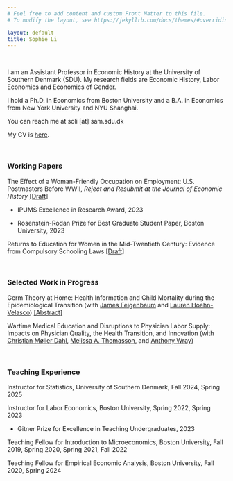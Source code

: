 ```yaml
---
# Feel free to add content and custom Front Matter to this file.
# To modify the layout, see https://jekyllrb.com/docs/themes/#overriding-theme-defaults

layout: default
title: Sophie Li
---
```


<br/>

I am an Assistant Professor in Economic History at the University of Southern Denmark (SDU). My research fields are Economic History, Labor Economics and Economics of Gender. 

I hold a Ph.D. in Economics from Boston University and a B.A. in Economics from New York University and NYU Shanghai.

You can reach me at soli [at] sam.sdu.dk

My CV is [here](pdfs/SophieLi_CV.pdf).

<br/>

### Working Papers

The Effect of a Woman-Friendly Occupation on Employment: U.S. Postmasters Before WWII, _Reject and Resubmit at the Journal of Economic History_ [[Draft]](pdfs/SophieLi_JMP.pdf)

* IPUMS Excellence in Research Award, 2023

* Rosenstein-Rodan Prize for Best Graduate Student Paper, Boston University, 2023


Returns to Education for Women in the Mid-Twentieth Century: Evidence from Compulsory Schooling Laws [[Draft]](pdfs/SophieLi_Returns_Education.pdf)


<br/>

### Selected Work in Progress

Germ Theory at Home: Health Information and Child Mortality during the Epidemiological Transition (with [James Feigenbaum](https://jamesfeigenbaum.github.io/) and [Lauren Hoehn-Velasco](https://www.laurenhoehnvelasco.com/)) [[Abstract]](pdfs/GermTheory_Abstract.pdf)

Wartime Medical Education and Disruptions to Physician Labor Supply: Impacts on Physician Quality, the Health Transition, and Innovation (with [Christian Møller Dahl](https://www.sdu.dk/en/forskning/forskningsenheder/samf/cpop/about_the_centre/our_people/cpop_sam/christian_moeller_dahl), [Melissa A. Thomasson](https://miamioh.edu/fsb/directory/?up=/directory/thomasma), and [Anthony Wray](https://sites.google.com/view/anthonywray/home))

<br/>

### Teaching Experience

Instructor for Statistics, University of Southern Denmark, Fall 2024, Spring 2025

Instructor for Labor Economics, Boston University, Spring 2022, Spring 2023

* Gitner Prize for Excellence in Teaching Undergraduates, 2023

Teaching Fellow for Introduction to Microeconomics, Boston University, Fall 2019, Spring 2020, Spring 2021, Fall 2022

Teaching Fellow for Empirical Economic Analysis, Boston University, Fall 2020, Spring 2024